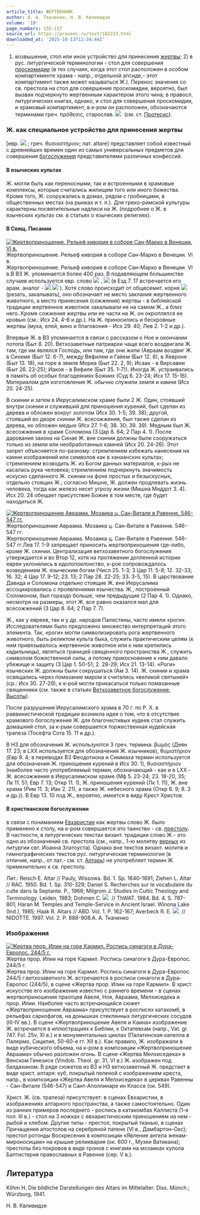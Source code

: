 ```yaml
---
article_title: ЖЕРТВЕННИК
author: А. А. Ткаченко, Н. В. Квливидзе
volume: '19'
page_numbers: 155-157
source_url: https://pravenc.ru/text/182233.html
downloaded_at: '2025-10-13T12:34:44Z'
---
```


1) возвышение, стол или иное устройство для принесения [жертвы](https://pravenc.ru/text/Жертва.html); 2) в рус. литургической терминологии - стол для совершения [проскомидии](https://pravenc.ru/text/Проскомидия.html) (в тех случаях, когда этот стол расположен в особом компартименте храма - напр., отдельной апсиде,- этот компартимент также может называться Ж.). Перенос значения со св. престола на стол для совершения проскомидии, вероятно, был вызван подчеркнуто жертвенным характером этого чина; в правосл. литургических книгах, однако, и стол для совершения проскомидии, и храмовый компартимент, в к-ром он расположен, обозначаются терминами греч. πρόθεσις, старослав. ![](https://pravenc.ru/char/26526/xefxf0xe5xe4xebxeexe6xe51xedxddxe5/image.png)  (см. ст. [Протесис](https://pravenc.ru/text/Протесис.html)).

### Ж. как специальное устройство для принесения жертвы

[евр. ![](https://pravenc.ru/char/2712331/jBzm/image.png) ; греч. θυσιαστήριον; лат. altare] представляет собой известный с древнейших времен один из самых универсальных предметов для совершения [богослужения](https://pravenc.ru/text/богослужения.html) представителями различных конфессий.

#### В языческих культах

Ж. могли быть как переносными, так и встроенными в храмовые комплексы, которые считались жилищем того или иного божества. Кроме того, Ж. сооружались в домах, рядом с гробницами, в общественных местах (на рынках и т. п.). Для греко-римской культуры характерны посвятительные надписи на Ж. (подробнее о Ж. в языческих культах см. в статьях о языческих религиях).

#### В Свящ. Писании

[![Жертвоприношение. Рельеф кивория в соборе Сан-Марко в Венеции. VI в.](https://pravenc.ru/data/521/487/1234/i200.jpg "Кликните для увеличения картинки")](https://pravenc.ru/data/521/487/1234/i400.jpg)Жертвоприношение. Рельеф кивория в соборе Сан-Марко в Венеции. VI в.  
Жертвоприношение. Рельеф кивория в соборе Сан-Марко в Венеции. VI в.В ВЗ Ж. упоминается более 400 раз. В подавляющем большинстве случаев используется евр. слово ![](https://pravenc.ru/char/2712331/jBzm,/image.png) , 
![](<https://pravenc.ru/char/26062/MizbEaH /image.png>) (в Езд 7. 17 встречается его арам. аналог - ![](https://pravenc.ru/char/26062/madb/image.png) ![](https://pravenc.ru/char/26062/HA/image.png) ). Хотя слово происходит от общесемит. корня ![](https://pravenc.ru/char/26062/zbH-/image.png)  (резать, закалывать), оно обозначает не место заклания жертвенного животного, а место принесения (сожжения) жертвы - в библейской традиции жертвенное животное закалывали не на самом Ж., а близ него. Кроме сожжения жертвы или ее части на Ж. он окроплялся ее кровью (см.: Исх 24. 4-6 и др.). На Ж. приносились и бескровные жертвы (мука, елей, вино и благовония - Исх 29. 40; Лев 2. 1-2 и др.).

Впервые Ж. в ВЗ упоминается в связи с рассказом о Ное и окончании потопа (Быт 8. 20). Ветхозаветные патриархи чаще всего воздвигали Ж. там, где им являлся Господь, или там, где они жили (Авраам воздвиг Ж. в Сихеме (Быт 12. 6-7), между Вефилем и Гайем (Быт 12. 8), в Хевроне (Быт 13. 18), на горе в земле Мориа (Быт 22. 2, 9); Исаак - в Вирсавии (Быт 26. 23-25); Иаков - в Вефиле (Быт 35. 1-7)). Иногда Ж. устраивались в память об особых благодеяниях Божиих (Суд 6. 23-24; Исх 17. 15-16). Материалом для изготовления Ж. обычно служили земля и камни (Исх 20. 24-25).

В скинии и затем в Иерусалимском храме были 2 Ж. Один, стоявший внутри скинии и служивший для приношения курений, был сделан из дерева и обложен вокруг золотом (Исх 30. 1-5; 39. 38); другой, стоявший во дворе скинии Ж. всесожжения, был также сделан из дерева, но обложен медью (Исх 27. 1-6; 38. 30; 39. 39). Медным был Ж. всесожжения в храме Соломона (3 Цар 8. 64; 2 Пар 4. 1). После дарования закона на Синае Ж. вне скинии должны были сооружаться только из земли или необработанных камней (Исх 20. 24-26). Этот запрет объясняется по-разному: стремлением избежать нанесения на камни изображений или символов как в ханаанских культах; стремлением возводить Ж. из Богом данных материалов, к-рых не касалась рука человека; стремлением подчеркнуть значимость искусно сделанного Ж. скинии на фоне простых и безыскусных, отдельно стоящих Ж.; согласно Мишне, Ж. должен продлевать жизнь человека, тогда как железо несет угрозу жизни (Мишна Миддот 3. 4). Исх 20. 24 обещает присутствие Божие в том месте, где будет находиться Ж.

[![Жертвоприношение Авраама. Мозаика ц. Сан-Витале в Равенне. 546-547 гг.](https://pravenc.ru/data/537/487/1234/i200.jpg "Кликните для увеличения картинки")](https://pravenc.ru/data/537/487/1234/i400.jpg)Жертвоприношение Авраама. Мозаика ц. Сан-Витале в Равенне. 546-547 гг.  
Жертвоприношение Авраама. Мозаика ц. Сан-Витале в Равенне. 546-547 гг.Лев 17. 1-9 запрещает приносить жертвоприношения где-либо, кроме Ж. скинии. Централизация ветхозаветного богослужения утверждается и во Втор 12, хотя на протяжении допленной истории евреи уклонялись в идолопоклонство, к-рое сопровождалось возведением Ж. языческим богам (Числ 25. 1-3; 3 Цар 11. 5-8; 12. 32-33; 16. 32; 4 Цар 17. 9-12; 23. 13; 2 Пар 28. 22-25; 33. 3-5, 15). В царствование Давида и Соломона отдельно стоящие Ж. вне Иерусалима ассоциировались с проявлениями язычества. Ж., построенный Соломоном, был гораздо больше, чем предыдущие (2 Пар 4. 1). Однако, несмотря на размеры, этот Ж. все равно оказался мал для всесожжений (3 Цар 8. 64; 2 Пар 7. 7).

Ж., как у евреев, так и у др. народов Палестины, часто имели «роги». Исследователями было предложено множество интерпретаций этого элемента. Так, «роги» могли символизировать рога жертвенного животного, быть реликтом культа быка, служить практическим целям (к ним привязывалось жертвенное животное или к ним крепились кадильницы), являться границей священного пространства Ж., служить символом божественной силы, а потому прикосновение к ним давало убежище и защиту (3 Цар 1. 50-51; 2. 28-29; Исх 21. 13-14). «Роги» языческих Ж. должны были сокрушаться (Ам 3. 14). Ж. скинии и храма освящались через помазание миром и считались «великой святыней» (ср.: Исх 30. 27-29), к к-рой могли прикасаться только помазанные священники (см. также в статьях [Ветхозаветное богослужение](<https://pravenc.ru/text/Ветхозаветное богослужение.html>), [Высоты](https://pravenc.ru/text/Высоты.html)).

После разрушения Иерусалимского храма в 70 г. по Р. Х. в раввинистической традиции возникла идея о том, что в отсутствие храмового богослужения Ж. для благочестивых иудеев стал служить домашний стол, за к-рым совершается торжественная иудейская трапеза (Тосефта Сота 15. 11 и др.).

В НЗ для обозначения Ж. используются 3 греч. термина: βωμός (Деян 17. 23; в LXX используется для обозначения Ж. язычников), θυμιατήριον (Евр 9. 4; в переводах ВЗ Феодотиона и Симмаха термин используется для обозначения Ж. приношения курений в Исх 30. 1), θυσιαστήριον (наиболее часто употребляемый термин, обозначающий - как и в LXX - Ж. всесожжения в Иерусалимском храме (Мф 5. 23-24; 23. 18-20, 35; Лк 11. 51; Евр 7. 13; Откр 11. 1), Ж. приношения курений (Лк 1. 11), Ж. вне храма (Рим 11. 3; Иак 2. 21), а также Ж. небесного храма (Откр 6. 9; 8. 3 и др.)). В Евр 13. 10 под Ж., вероятно, имеется в виду Крест Христов.

#### В христианском богослужении

в связи с пониманием [Евхаристии](https://pravenc.ru/text/Евхаристия.html) как жертвы слово Ж. было применено к столу, на к-ром совершается это таинство - св. [престолу](https://pravenc.ru/text/престолу.html). В частности, в литургических текстах визант. традиции слово Ж.- это одно из обозначений св. престола (см., напр., 1-ю молитву [верных](https://pravenc.ru/text/верных.html) из литургии свт. Иоанна Златоуста). Однако вне текстов визант. молитв и гимнографических текстов рус. литургическая терминология (в отличие, напр., от лат.- см. ст. [Алтарь](https://pravenc.ru/text/Алтарь.html)) не употребляет термин Ж. применительно к св. престолу.

Лит.: Reisch E. Altar // Pauly, Wissowa. Bd. 1. Sp. 1640-1691; Ziehen L. Altar // RAC. 1950. Bd. 1. Sp. 310-329; Daniel S. Recherches sur le vocabulaire du culte dans la Septante. P., 1966; Milgrom J. Studies in Cultic Theology and Terminology. Leiden, 1983; Dohmen C. ![](https://pravenc.ru/char/26062/MizbEaH/image.png)  // ThWAT. 1984. Bd. 4. S. 787-801; Haran M. Temples and Temple-Service in Ancient Israel. Winona Lake (Ind.), 1985; Haak R. Altars // ABD. Vol. 1. P. 162-167; Averbeck R. E. ![](https://pravenc.ru/char/26062/MizbEaH/image.png)  // NIDOTTE. 1997. Vol. 2. P. 888-908.А. А. Ткаченко

### Изображения

[![Жертва прор. Илии на горе Кармил. Роспись синагоги в Дура-Европос. 244/5 г.](https://pravenc.ru/data/443/487/1234/i200.jpg "Кликните для увеличения картинки")](https://pravenc.ru/data/443/487/1234/i400.jpg)Жертва прор. Илии на горе Кармил. Роспись синагоги в Дура-Европос. 244/5 г.  
Жертва прор. Илии на горе Кармил. Роспись синагоги в Дура-Европос. 244/5 г.ветхозаветного Ж. встречаются в росписи синагоги в Дура-Европос (244/5), в сцене «Жертва прор. Илии на горе Кармил». В христ. искусстве его изображение известно с раннего времени - в сценах жертвоприношения праотцев Авеля, Ноя, Авраама, Мелхиседека и прор. Илии. Наиболее часто встречающийся сюжет «Жертвоприношение Авраама» присутствует в росписях катакомб, в рельефах саркофагов, на донышках стеклянных литургических сосудов (III-IV вв.). В сцене «Жертвоприношение Авеля и Каина» изображение Ж. встречается в иллюстрациях к Библии, к Октатевхам (напр., Vat. gr. 747. Fol. 25v, XI в.) и в монументальных циклах (Палатинская капелла в Палермо, Сицилия, 50-60-е гг. XII в.). Как правило, Ж. изображали в виде кубического объема, на к-ром в композиции «Жертвоприношение Авраама» обычно разложен огонь. В сцене «Жертва Мелхиседека» в Венском Генезисе (Vindob. Theol. gr. 31, VI в.) Ж. изображен под балдахином. В ряде сюжетов из ВЗ и НЗ ветхозаветный Ж. предстает в виде христ. алтаря: куб, покрытый пеленой с изображением креста, напр., в композиции «Жертва Авеля и Мелхиседека» в церквах Равенны - Сан-Витале (546-547) и Сант-Аполлинаре ин Классе (ок. 549).

Христ. Ж. (св. трапеза) присутствует: в сценах Евхаристии, в изображениях алтарного пространства, а также самостоятельно. Один из ранних примеров последнего - роспись в катакомбах Каллиста (1-я пол. III в.) - стол на 3 ножках с евхаристическим приношением на нем - рыбой и хлебом. Другие типы - престол, покрытый тканью, в сценах Причащения апостолов на серебряной патене (VI в., Дамбартон-Окс); престол ротонды Воскресения в композиции «Явление ангела женам-мироносицам» на крышке реликвария (ок. 600 г., Музеи Ватикана); престолы без покровов в виде тронов с книгами на мозаиках купола Баптистерия православных в Равенне (сер. V в.).

## Литература

Klihm H. Die bildliche Darstellungen des Altars im Mittelalter: Diss. Münch.; Würzburg, 1941.

Н. В. Квливидзе
